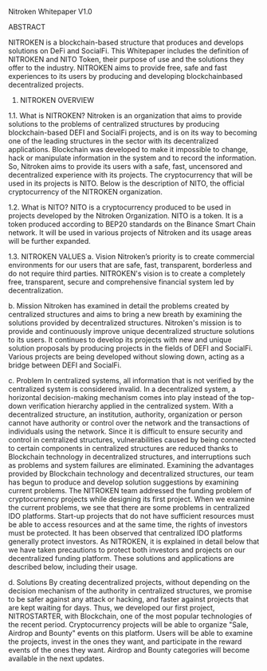 Nitroken Whitepaper V1.0

ABSTRACT

NITROKEN is a blockchain-based structure that produces and develops solutions on DeFi and SocialFi. This Whitepaper includes the definition of NITROKEN and NITO Token, their purpose of use and the solutions they offer to the industry. NITROKEN aims to provide free, safe and fast experiences to its users by producing and developing blockchainbased decentralized projects.

1.	NITROKEN OVERVIEW
   
1.1.	What is NITROKEN?
Nitroken is an organization that aims to provide solutions to the problems of centralized structures by producing blockchain-based DEFI and SocialFi projects, and is on its way to becoming one of the leading structures in the sector with its decentralized applications. 
Blockchain was developed to make it impossible to change, hack or manipulate information in the system and to record the information. So, Nitroken aims to provide its users with a safe, fast, uncensored and decentralized experience with its projects. The cryptocurrency that will be used in its projects is NITO. Below is the description of NITO, the official cryptocurrency of the NITROKEN organization.

1.2.	What is NITO?
NITO is a cryptocurrency produced to be used in projects developed by the Nitroken Organization. NITO is a token. It is a token produced according to BEP20 standards on the Binance Smart Chain network. It will be used in various projects of Nitroken and its usage areas will be further expanded.

1.3.	NITROKEN VALUES
a.	Vision
Nitroken’s priority is to create commercial environments for our users that are safe, fast, transparent, borderless and do not require third parties. NITROKEN's vision is to create a completely free, transparent, secure and comprehensive financial system led by decentralization.

b.	Mission
Nitroken has examined in detail the problems created by centralized structures and aims to bring a new breath by examining the solutions provided by decentralized structures. Nitroken's mission is to provide and continuously improve unique decentralized structure solutions to its users. It continues to develop its projects with new and unique solution proposals by producing projects in the fields of DEFI and SocialFi. Various projects are being developed without slowing down, acting as a bridge between DEFI and SocialFi.

c.	Problem
In centralized systems, all information that is not verified by the centralized system is considered invalid. In a decentralized system, a horizontal decision-making mechanism comes into play instead of the top-down verification hierarchy applied in the centralized system. With a decentralized structure, an institution, authority, organization or person cannot have authority or control over the network and the transactions of individuals using the network. Since it is difficult to ensure security and control in centralized structures, vulnerabilities caused by being connected to certain components in centralized structures are reduced thanks to Blockchain technology in decentralized structures, and interruptions such as problems and system failures are eliminated.
Examining the advantages provided by Blockchain technology and decentralized structures, our team has begun to produce and develop solution suggestions by examining current problems. The NITROKEN team addressed the funding problem of cryptocurrency projects while designing its first project. When we examine the current problems, we see that there are some problems in centralized IDO platforms. Start-up projects that do not have sufficient resources must be able to access resources and at the same time, the rights of investors must be protected. It has been observed that centralized IDO platforms generally protect investors. As NITROKEN, it is explained in detail below that we have taken precautions to protect both investors and projects on our decentralized funding platform. These solutions and applications are described below, including their usage.

d.	Solutions
By creating decentralized projects, without depending on the decision mechanism of the authority in centralized structures, we promise to be safer against any attack or hacking, and faster against projects that are kept waiting for days. Thus, we developed our first project, NITROSTARTER, with Blockchain, one of the most popular technologies of the recent period. Cryptocurrency projects will be able to organize "Sale, Airdrop and Bounty" events on this platform. Users will be able to examine the projects, invest in the ones they want, and participate in the reward events of the ones they want. Airdrop and Bounty categories will become available in the next updates.
